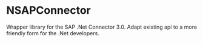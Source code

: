 NSAPConnector
=============

Wrapper library for the SAP .Net Connector 3.0. Adapt existing api to a more friendly form for the .Net developers.

